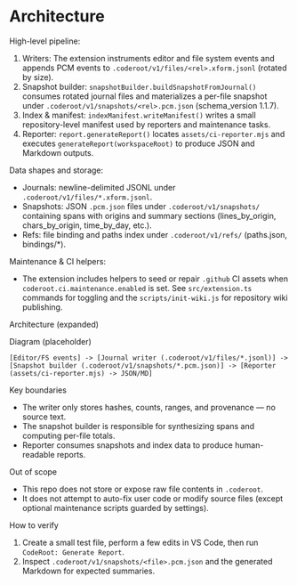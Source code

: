 # Architecture

High-level pipeline:

1. Writers: The extension instruments editor and file system events and appends PCM events to `.coderoot/v1/files/<rel>.xform.jsonl` (rotated by size).
2. Snapshot builder: `snapshotBuilder.buildSnapshotFromJournal()` consumes rotated journal files and materializes a per-file snapshot under `.coderoot/v1/snapshots/<rel>.pcm.json` (schema_version 1.1.7).
3. Index & manifest: `indexManifest.writeManifest()` writes a small repository-level manifest used by reporters and maintenance tasks.
4. Reporter: `report.generateReport()` locates `assets/ci-reporter.mjs` and executes `generateReport(workspaceRoot)` to produce JSON and Markdown outputs.

Data shapes and storage:

- Journals: newline-delimited JSONL under `.coderoot/v1/files/*.xform.jsonl`.
- Snapshots: JSON `.pcm.json` files under `.coderoot/v1/snapshots/` containing spans with origins and summary sections (lines_by_origin, chars_by_origin, time_by_day, etc.).
- Refs: file binding and paths index under `.coderoot/v1/refs/` (paths.json, bindings/*).

Maintenance & CI helpers:

- The extension includes helpers to seed or repair `.github` CI assets when `coderoot.ci.maintenance.enabled` is set. See `src/extension.ts` commands for toggling and the `scripts/init-wiki.js` for repository wiki publishing.

Architecture (expanded)

Diagram (placeholder)

```text
[Editor/FS events] -> [Journal writer (.coderoot/v1/files/*.jsonl)] -> [Snapshot builder (.coderoot/v1/snapshots/*.pcm.json)] -> [Reporter (assets/ci-reporter.mjs) -> JSON/MD]
```

Key boundaries

- The writer only stores hashes, counts, ranges, and provenance — no source text.
- The snapshot builder is responsible for synthesizing spans and computing per-file totals.
- Reporter consumes snapshots and index data to produce human-readable reports.

Out of scope

- This repo does not store or expose raw file contents in `.coderoot`.
- It does not attempt to auto-fix user code or modify source files (except optional maintenance scripts guarded by settings).

How to verify

1. Create a small test file, perform a few edits in VS Code, then run `CodeRoot: Generate Report`.
2. Inspect `.coderoot/v1/snapshots/<file>.pcm.json` and the generated Markdown for expected summaries.

